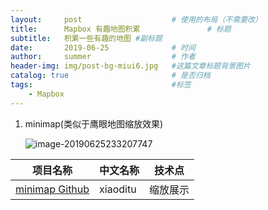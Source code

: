 ```yaml
---
layout:     post   				    # 使用的布局（不需要改）
title:      Mapbox 有趣地图积累 				# 标题 
subtitle:   积累一些有趣的地图 #副标题
date:       2019-06-25 				# 时间
author:     summer					# 作者
header-img: img/post-bg-miui6.jpg 	#这篇文章标题背景图片
catalog: true 						# 是否归档
tags:								#标签
    - Mapbox
---
```


1. minimap(类似于鹰眼地图缩放效果)

   ![image-20190625233207747](http://ww1.sinaimg.cn/large/006tNc79ly1g4dtpjnvn8j31p40u07wf.jpg)

| 项目名称 | 中文名称 | 技术点 |
| --- | --- | --- |
| [minimap Github](https://github.com/summerone123/mapboxgl-minimap) | xiaoditu | 缩放展示  |


   

   